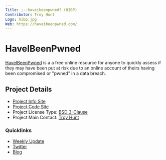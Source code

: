 ```yaml
---
Title: ;--haveibeenpwned? (HIBP)
Contributor: Troy Hunt
Logo: hibp.jpg
Web: https://haveibeenpwned.com/
---
```


# HaveIBeenPwned

[HaveIBeenPwned](https://haveibeenpwned.com/) is a a free online resource for anyone to quickly assess if they may have been put at risk due to an online account of theirs having been compromised or "pwned" in a data breach.

## Project Details

* [Project Info Site](https://haveibeenpwned.com/)
* [Project Code Site](https://github.com/HaveIBeenPwned/PwnedPasswordsAzureFunction)
* Project License Type: [BSD 3-Clause](https://github.com/HaveIBeenPwned/PwnedPasswordsAzureFunction/blob/main/LICENSE)
* Project Main Contact: [Troy Hunt](https://github.com/troyhunt)

### Quicklinks

* [Weekly Update](https://www.troyhunt.com/tag/weekly-update/)
* [Twitter](https://twitter.com/haveibeenpwned)
* [Blog](https://www.troyhunt.com/)
